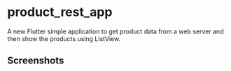 # product_rest_app

A new Flutter simple application to get product data from a web server and then show the products using ListView.

## Screenshots


